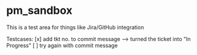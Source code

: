 # pm_sandbox

This is a test area for things like Jira/GitHub integration

Testcases:
  [x] add tkt no. to commit message --> turned the ticket into "In Progress"
  [ ] try again with commit message 
